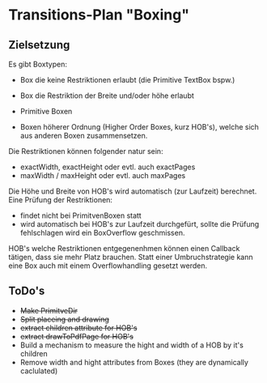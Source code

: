 # Transitions-Plan "Boxing"

## Zielsetzung

Es gibt Boxtypen:

- Box die keine Restriktionen erlaubt (die Primitive TextBox bspw.)
- Box die Restriktion der Breite und/oder höhe erlaubt

- Primitive Boxen
- Boxen höherer Ordnung (Higher Order Boxes, kurz HOB's), welche sich aus anderen Boxen zusammensetzen.

Die Restriktionen können folgender natur sein:

- exactWidth, exactHeight oder evtl. auch exactPages
- maxWidth / maxHeight oder evtl. auch maxPages

Die Höhe und Breite von HOB's wird automatisch (zur Laufzeit) berechnet.
Eine Prüfung der Restriktionen:

- findet nicht bei PrimitvenBoxen statt
- wird automatisch bei HOB's zur Laufzeit durchgefürt,
  sollte die Prüfung fehlschlagen wird ein BoxOverflow geschmissen.

HOB's welche Restriktionen entgegenenhmen können einen Callback tätigen, dass sie mehr Platz brauchen.
Statt einer Umbruchstrategie kann eine Box auch mit einem Overflowhandling gesetzt werden.

## ToDo's

- ~~Make PrimitveDir~~
- ~~Split placeing and drawing~~
- ~~extract children attribute for HOB's~~
- ~~extract drawToPdfPage for HOB's~~
- Build a mechanism to measure the hight and width of a HOB by it's children
- Remove width and hight attributes from Boxes (they are dynamically caclulated)
